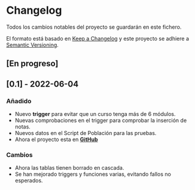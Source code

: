 # Changelog
Todos los cambios notables del proyecto se guardarán en este fichero.

El formato está basado en [Keep a Changelog](https://keepachangelog.com/en/1.0.0/)
y este proyecto se adhiere a [Semantic Versioning](https://semver.org/spec/v2.0.0.html).

## [En progreso]

## [0.1] - 2022-06-04
### Añadido
- Nuevo **trigger** para evitar que un curso tenga más de 6 módulos.
- Nuevas comprobaciones en el trigger para comprobar la inserción de notas.
- Nuevos datos en el Script de Población para las pruebas.
- Ahora el proyecto esta en [**GitHub**](https://github.com/MarcoSanz12/BBDDPractica3)
### Cambios
- Ahora las tablas tienen borrado en cascada.
- Se han mejorado triggers y funciones varias, evitando fallos no esperados.